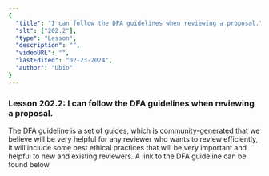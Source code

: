 ```yaml
---
{
  "title": "I can follow the DFA guidelines when reviewing a proposal.",
  "slt": ["202.2"],
  "type": "Lesson",
  "description": "",
  "videoURL": "",
  "lastEdited": "02-23-2024",
  "author": "Ubio"
}
---
```


### **Lesson 202.2: I can follow the DFA guidelines when reviewing a proposal.**

The DFA guideline is a set of guides, which is community-generated that we believe will be very helpful for any reviewer who wants to review efficiently, it will include some best ethical practices that will be very important and helpful to new and existing reviewers. A link to the DFA guideline can be found below.
